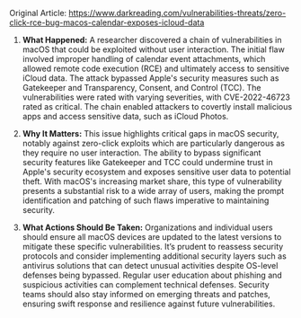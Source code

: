 Original Article: https://www.darkreading.com/vulnerabilities-threats/zero-click-rce-bug-macos-calendar-exposes-icloud-data

1) **What Happened:** A researcher discovered a chain of vulnerabilities in macOS that could be exploited without user interaction. The initial flaw involved improper handling of calendar event attachments, which allowed remote code execution (RCE) and ultimately access to sensitive iCloud data. The attack bypassed Apple's security measures such as Gatekeeper and Transparency, Consent, and Control (TCC). The vulnerabilities were rated with varying severities, with CVE-2022-46723 rated as critical. The chain enabled attackers to covertly install malicious apps and access sensitive data, such as iCloud Photos.

2) **Why It Matters:** This issue highlights critical gaps in macOS security, notably against zero-click exploits which are particularly dangerous as they require no user interaction. The ability to bypass significant security features like Gatekeeper and TCC could undermine trust in Apple's security ecosystem and exposes sensitive user data to potential theft. With macOS's increasing market share, this type of vulnerability presents a substantial risk to a wide array of users, making the prompt identification and patching of such flaws imperative to maintaining security.

3) **What Actions Should Be Taken:** Organizations and individual users should ensure all macOS devices are updated to the latest versions to mitigate these specific vulnerabilities. It’s prudent to reassess security protocols and consider implementing additional security layers such as antivirus solutions that can detect unusual activities despite OS-level defenses being bypassed. Regular user education about phishing and suspicious activities can complement technical defenses. Security teams should also stay informed on emerging threats and patches, ensuring swift response and resilience against future vulnerabilities.